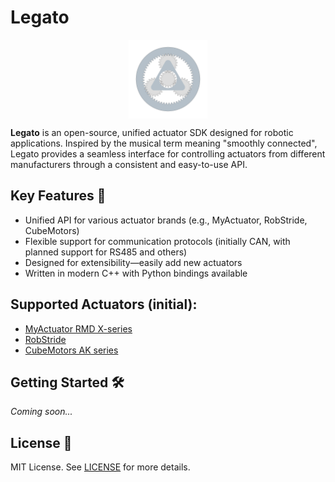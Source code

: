 # Legato

<div align="center">
  <img src="https://github.com/open-actuator/.github/blob/main/assets/logo.svg" width="25%" height="25%" alt="open actuator logo" style="vertical-align: middle;">
</div>

**Legato** is an open-source, unified actuator SDK designed for robotic applications. Inspired by the musical term meaning "smoothly connected", Legato provides a seamless interface for controlling actuators from different manufacturers through a consistent and easy-to-use API.

## Key Features 🚀

- Unified API for various actuator brands (e.g., MyActuator, RobStride, CubeMotors)
- Flexible support for communication protocols (initially CAN, with planned support for RS485 and others)
- Designed for extensibility—easily add new actuators
- Written in modern C++ with Python bindings available

## Supported Actuators (initial):

- [MyActuator RMD X-series](https://www.myactuator.com/rmd-x-planetarymotor)
- [RobStride](https://robstride.com/)
- [CubeMotors AK series](https://store.cubemars.com/collections/ak-series-robotic-actuation-module)

## Getting Started 🛠️

_Coming soon..._

## License 📃

MIT License. See [LICENSE](LICENSE) for more details.
